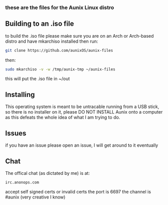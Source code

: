 ### these are the files for the Aunix Linux distro

## Building to an .iso file
to build the .iso file please make sure you are on an Arch or Arch-based distro and have mkarchiso installed then run:
```sh
git clone https://github.com/aunixOS/aunix-files
```
then:
```sh
sudo mkarchiso -v -w /tmp/aunix-tmp ~/aunix-files 
```
this will put the .iso file in ~/out
## Installing
This operating system is meant to be untracable running from a USB stick, so there is no installer on it, please DO NOT INSTALL Aunix onto a computer as this defeats the whole idea of what I am trying to do.

## Issues
if you have an issue please open an issue, I will get around to it eventually

## Chat
The offical chat (as dictated by me) is at:
```
irc.anonops.com
```
accept self signed certs or invalid certs
the port is 6697
the channel is #aunix (very creative I know)
